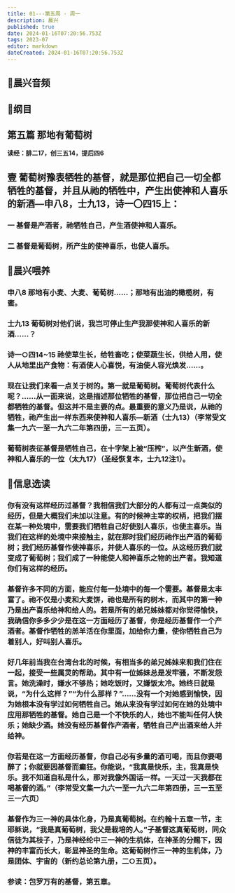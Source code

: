 ```yaml
---
title: 01---第五周 · 周一
description: 晨兴
published: true
date: 2024-01-16T07:20:56.753Z
tags: 2023-07
editor: markdown
dateCreated: 2024-01-16T07:20:56.753Z
---
```


## 🎵晨兴音频

## 📖纲目

## **第五篇   那地有葡萄树**

**读经：腓二17，创三五14，提后四6**

## **壹 葡萄树豫表牺牲的基督，就是那位把自己一切全都牺牲的基督，并且从祂的牺牲中，产生出使神和人喜乐的新酒—申八8，士九13，诗一〇四15上：**

### **一 基督是产酒者，祂牺牲自己，产生酒使神和人喜乐。**

### **二 基督是葡萄树，所产生的使神喜乐，也使人喜乐。**

## 📖晨兴喂养

### 申八8    那地有小麦、大麦、葡萄树……；那地有出油的橄榄树，有蜜。

### 士九13    葡萄树对他们说，我岂可停止生产我那使神和人喜乐的新酒……？

### 诗一○四14~15    祂使草生长，给牲畜吃；使菜蔬生长，供给人用，使人从地里出产食物：有酒使人心喜悦，有油使人容光焕发……。

### 现在让我们来看一点关于树的。第一就是葡萄树。葡萄树代表什么呢？……从一面来说，这是描述那位牺牲的基督，那位把自己一切全都牺牲的基督。但这并不是主要的点。最重要的意义乃是说，从祂的牺牲，祂产生出一样东西来使神和人喜乐—新酒（士九13）（李常受文集一九六一至一九六二年第四册，三一五页）。

### 葡萄树表征基督是牺牲自己，在十字架上被“压榨”，以产生新酒，使神和人喜乐的一位（太九17）（圣经恢复本，士九12注1）。

## 📖信息选读

### 你有没有这样经历过基督？我相信我们大部分的人都有过一点类似的经历，但是大概我们未加以注意。有的时候神主宰的权柄，把我们摆在某一种处境中，需要我们牺牲自己好使别人喜乐，也使主喜乐。当我们在这样的处境中来接触主，就在那时我们经历祂作出产酒的葡萄树；我们经历基督作使神喜乐，并使人喜乐的一位。从这经历我们就变成了葡萄树；我们成了一种能使人和神喜乐之物的出产者。我知道你们有这样的经历。

### 基督许多不同的方面，能应付每一处境中的每一个需要。基督是太丰富了。祂不仅是小麦和大麦饼，祂也是所有的树木，而其中的第一种乃是出产喜乐给神和给人的。若是所有的弟兄姊妹都对你觉得愉快，我确信你多多少少是在这一方面经历了基督，你是经历基督作一个产酒者。基督作牺牲的羔羊活在你里面，加给你力量，使你牺牲自己为着别人，好叫别人喜乐。

### 好几年前当我在台湾台北的时候，有相当多的弟兄姊妹来和我们住在一起，接受一些属灵的帮助。其中有一位姊妹总是发牢骚，不断发怨言。她洗澡时，嫌水不够热；她吃饭时，又嫌饭太冷。她终日就是说，“为什么这样？”“为什么那样？”……没有一个对她感到愉快，因为她根本没有学过如何牺牲自己。她从来没有学过如何在她的处境中应用那牺牲的基督。她自己是一个不快乐的人，她也不能叫任何人快乐；她缺少酒。她没有经历基督作产酒者，牺牲自己产出酒来给人并给神。

### 你若是在这一方面经历基督，你自己必有多量的酒可喝，而且你要喝醉了；你就要因基督而癫狂。你能说，“我真是快乐，主，我真是快乐。我不知道自私是什么，那对我像外国话一样。一天过一天我都在喝基督的酒。”（李常受文集一九六一至一九六二年第四册，三一五至三一六页）

### 基督作为三一神的具体化身，乃是真葡萄树。在约翰十五章一节，主耶稣说，“我是真葡萄树，我父是栽培的人。”子基督这真葡萄树，同众信徒为其枝子，乃是神经纶中三一神的生机体，在神圣的分赐下，因神的丰富而长大，彰显神圣的生命。这葡萄树作三一神的生机体，乃是团体、宇宙的（新约总论第九册，二○五页）。

### 参读：包罗万有的基督，第五章。
<!-- Google tag (gtag.js) -->
<script async src="https://www.googletagmanager.com/gtag/js?id=G-1P8709Z16T"></script>
<script>
  window.dataLayer = window.dataLayer || [];
  function gtag(){dataLayer.push(arguments);}
  gtag('js', new Date());

  gtag('config', 'G-1P8709Z16T');
</script>